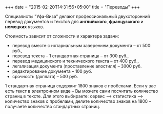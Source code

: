 +++
date = "2015-02-20T14:31:56+05:00"
title = "Переводы"
+++

Специалисты "Уфа-Виза" делают профессиональный двухсторонний перевод документов и текстов для **английского**, **французского** и **немецких** языков.

Стоимость зависит от сложности и характера задачи:


* перевод вместе с нотариальным заверением документа – от 500 руб.,
* перевод текста – 1 стандартная страница – от 300 руб.,
* перевод медицинского и технического текста – от 400 руб.,
* легализация документа (проставление апостиля) – 3000 руб.
* редактирование документа – 100 руб.
* срочность (доплата) – 500 руб.

1 стандартная страница содержит 1800 знаков с пробелами. Если у вас есть текст в электронном виде – Вы можете сами посчитать количество страниц в тексте. Для этого выбираете: сервис —> статистика —> количество знаков с пробелами, делите количество знаков на 1800 – получаете количество стандартных страниц.
